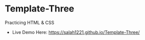 # Template-Three
Practicing HTML &amp; CSS

- Live Demo Here: https://salah1221.github.io/Template-Three/
